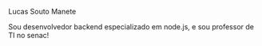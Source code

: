 Lucas Souto Manete


Sou desenvolvedor backend especializado em node.js, e sou professor de TI no senac!